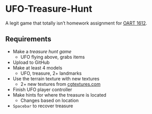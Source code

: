 UFO-Treasure-Hunt
=================

A legit game that totally isn’t homework assignment for [OART 1612](https://github.com/radiatoryang/nyu_studio_spring2015).

## Requirements
- Make a *treasure hunt game*
    - UFO flying above, grabs items
- Upload to GitHub
- Make at least 4 models
    - UFO, treasure, 2+ landmarks
- Use the terrain texture with new textures
    - 2+ new textures from [cgtextures.com](http://cgtextures.com/)
- Finish UFO player controller
- Make hints for where the treasure is located
    - Changes based on location
- `Spacebar` to recover treasure
